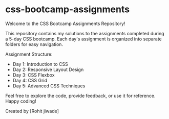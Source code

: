 # css-bootcamp-assignments
Welcome to the CSS Bootcamp Assignments Repository!

This repository contains my solutions to the assignments completed during a 5-day CSS bootcamp. Each day's assignment is organized into separate folders for easy navigation.

Assignment Structure:
- Day 1: Introduction to CSS
- Day 2: Responsive Layout Design
- Day 3: CSS Flexbox
- Day 4: CSS Grid
- Day 5: Advanced CSS Techniques

Feel free to explore the code, provide feedback, or use it for reference. Happy coding!

Created by [Rohit jiwade]